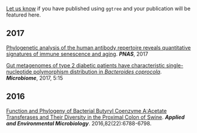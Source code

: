 <!-- addtoany:= -->

<link rel="stylesheet" href="https://guangchuangyu.github.io/css/font-awesome.min.css">


[Let us know](https://github.com/GuangchuangYu/featured_img) if you have published using `ggtree` and your publication will be featured here.

<!-- citation:=HtEfBTGE9r8C:=7268358477862164627 -->

<!-- article_citation:=HtEfBTGE9r8C -->


## <i class="fa fa-calendar"></i> 2017

[Phylogenetic analysis of the human antibody repertoire reveals quantitative signatures of immune senescence and aging](http://dx.doi.org/10.1073/pnas.1617959114). ***PNAS***, 2017

[Gut metagenomes of type 2 diabetic patients have characteristic single-nucleotide polymorphism distribution in *Bacteroides coprocola*](https://microbiomejournal.biomedcentral.com/articles/10.1186/s40168-017-0232-3). ***Microbiome***, 2017, 5:15


## <i class="fa fa-calendar"></i> 2016

[Function and Phylogeny of Bacterial Butyryl Coenzyme A:Acetate Transferases and Their Diversity in the Proximal Colon of Swine](http://aem.asm.org/content/82/22/6788.short). ***Applied and Environmental Microbiology***. 2016,82(22):6788-6798. 


